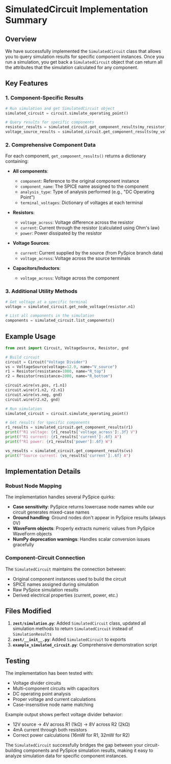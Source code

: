 # SimulatedCircuit Implementation Summary

## Overview

We have successfully implemented the `SimulatedCircuit` class that allows you to query simulation results for specific component instances. Once you run a simulation, you get back a `SimulatedCircuit` object that can return all the attributes that the simulation calculated for any component.

## Key Features

### 1. Component-Specific Results
```python
# Run simulation and get SimulatedCircuit object
simulated_circuit = circuit.simulate_operating_point()

# Query results for specific components
resistor_results = simulated_circuit.get_component_results(my_resistor)
voltage_source_results = simulated_circuit.get_component_results(my_voltage_source)
```

### 2. Comprehensive Component Data
For each component, `get_component_results()` returns a dictionary containing:

- **All components**: 
  - `component`: Reference to the original component instance
  - `component_name`: The SPICE name assigned to the component
  - `analysis_type`: Type of analysis performed (e.g., "DC Operating Point")
  - `terminal_voltages`: Dictionary of voltages at each terminal

- **Resistors**: 
  - `voltage_across`: Voltage difference across the resistor
  - `current`: Current through the resistor (calculated using Ohm's law)
  - `power`: Power dissipated by the resistor

- **Voltage Sources**: 
  - `current`: Current supplied by the source (from PySpice branch data)
  - `voltage_across`: Voltage across the source terminals

- **Capacitors/Inductors**: 
  - `voltage_across`: Voltage across the component

### 3. Additional Utility Methods
```python
# Get voltage at a specific terminal
voltage = simulated_circuit.get_node_voltage(resistor.n1)

# List all components in the simulation
components = simulated_circuit.list_components()
```

## Example Usage

```python
from zest import Circuit, VoltageSource, Resistor, gnd

# Build circuit
circuit = Circuit("Voltage Divider")
vs = VoltageSource(voltage=12.0, name="V_source")
r1 = Resistor(resistance=1000, name="R_top")
r2 = Resistor(resistance=2000, name="R_bottom")

circuit.wire(vs.pos, r1.n1)
circuit.wire(r1.n2, r2.n1)
circuit.wire(vs.neg, gnd)
circuit.wire(r2.n2, gnd)

# Run simulation
simulated_circuit = circuit.simulate_operating_point()

# Get results for specific components
r1_results = simulated_circuit.get_component_results(r1)
print(f"R1 voltage: {r1_results['voltage_across']:.3f} V")
print(f"R1 current: {r1_results['current']:.6f} A")
print(f"R1 power: {r1_results['power']:.6f} W")

vs_results = simulated_circuit.get_component_results(vs)
print(f"Source current: {vs_results['current']:.6f} A")
```

## Implementation Details

### Robust Node Mapping
The implementation handles several PySpice quirks:
- **Case sensitivity**: PySpice returns lowercase node names while our circuit generates mixed-case names
- **Ground handling**: Ground nodes don't appear in PySpice results (always 0V)
- **WaveForm objects**: Properly extracts numeric values from PySpice WaveForm objects
- **NumPy deprecation warnings**: Handles scalar conversion issues gracefully

### Component-Circuit Connection
The `SimulatedCircuit` maintains the connection between:
- Original component instances used to build the circuit
- SPICE names assigned during simulation
- Raw PySpice simulation results
- Derived electrical properties (current, power, etc.)

## Files Modified

1. **`zest/simulation.py`**: Added `SimulatedCircuit` class, updated all simulation methods to return `SimulatedCircuit` instead of `SimulationResults`
2. **`zest/__init__.py`**: Added `SimulatedCircuit` to exports
3. **`example_simulated_circuit.py`**: Comprehensive demonstration script

## Testing

The implementation has been tested with:
- Voltage divider circuits
- Multi-component circuits with capacitors
- DC operating point analysis
- Proper voltage and current calculations
- Case-insensitive node name matching

Example output shows perfect voltage divider behavior:
- 12V source → 4V across R1 (1kΩ) → 8V across R2 (2kΩ)
- 4mA current through both resistors
- Correct power calculations (16mW for R1, 32mW for R2)

The `SimulatedCircuit` successfully bridges the gap between your circuit-building components and PySpice simulation results, making it easy to analyze simulation data for specific component instances. 